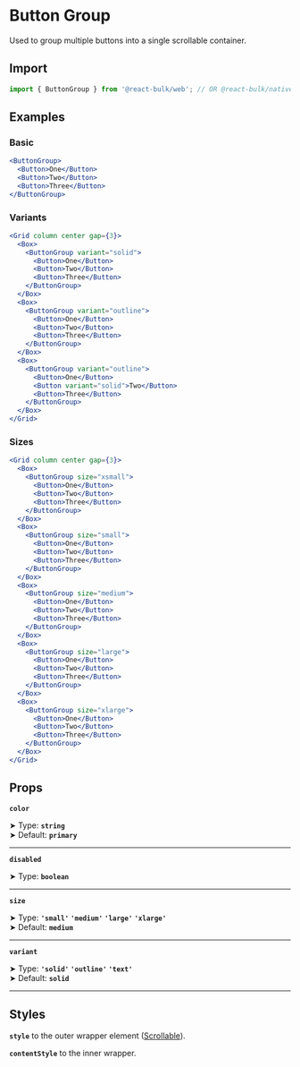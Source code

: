 # Button Group

Used to group multiple buttons into a single scrollable container.

## Import

```jsx
import { ButtonGroup } from '@react-bulk/web'; // OR @react-bulk/native
```

## Examples

### Basic

```jsx live
<ButtonGroup>
  <Button>One</Button>
  <Button>Two</Button>
  <Button>Three</Button>
</ButtonGroup>
```

### Variants

```jsx live
<Grid column center gap={3}>
  <Box>
    <ButtonGroup variant="solid">
      <Button>One</Button>
      <Button>Two</Button>
      <Button>Three</Button>
    </ButtonGroup>
  </Box>
  <Box>
    <ButtonGroup variant="outline">
      <Button>One</Button>
      <Button>Two</Button>
      <Button>Three</Button>
    </ButtonGroup>
  </Box>
  <Box>
    <ButtonGroup variant="outline">
      <Button>One</Button>
      <Button variant="solid">Two</Button>
      <Button>Three</Button>
    </ButtonGroup>
  </Box>
</Grid>
```

### Sizes

```jsx live
<Grid column center gap={3}>
  <Box>
    <ButtonGroup size="xsmall">
      <Button>One</Button>
      <Button>Two</Button>
      <Button>Three</Button>
    </ButtonGroup>
  </Box>
  <Box>
    <ButtonGroup size="small">
      <Button>One</Button>
      <Button>Two</Button>
      <Button>Three</Button>
    </ButtonGroup>
  </Box>
  <Box>
    <ButtonGroup size="medium">
      <Button>One</Button>
      <Button>Two</Button>
      <Button>Three</Button>
    </ButtonGroup>
  </Box>
  <Box>
    <ButtonGroup size="large">
      <Button>One</Button>
      <Button>Two</Button>
      <Button>Three</Button>
    </ButtonGroup>
  </Box>
  <Box>
    <ButtonGroup size="xlarge">
      <Button>One</Button>
      <Button>Two</Button>
      <Button>Three</Button>
    </ButtonGroup>
  </Box>
</Grid>
```

## Props

**`color`**

➤ Type: **`string`** <br/>
➤ Default: **`primary`**

---

**`disabled`**

➤ Type: **`boolean`** <br/>

---

**`size`**

➤ Type: **`'small'` `'medium'` `'large'` `'xlarge'`** <br/>
➤ Default: **`medium`**

---

**`variant`**

➤ Type: **`'solid'` `'outline'` `'text'`** <br/>
➤ Default: **`solid`**

---

## Styles

**`style`** to the outer wrapper element ([Scrollable](/docs/components/core/scrollable)).

**`contentStyle`** to the inner wrapper.
